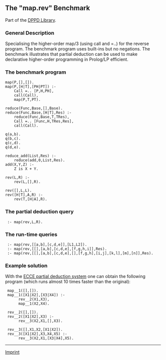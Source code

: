 The "map.rev" Benchmark
-----------------------

Part of the [DPPD Library](../dppd.html).

### General Description

Specialising the higher-order map/3 (using call and =..) for the reverse
program. The benchmark program uses built-ins but no negations. The
benchmark illustrates that partial deduction can be used to make
declarative higher-order programming in Prolog/LP efficient.

### The benchmark program

    map(P,[],[]).
    map(P,[H|T],[PH|PT]) :-
        Call =.. [P,H,PH],
        call(Call),
        map(P,T,PT).

    reduce(Func,Base,[],Base).
    reduce(Func,Base,[H|T],Res) :-
        reduce(Func,Base,T,TRes),
        Call =.. [Func,H,TRes,Res],
        call(Call).

    q(a,b).
    q(b,c).
    q(c,d).
    q(d,e).

    reduce_add(List,Res) :-
        reduce(add,0,List,Res).
    add(X,Y,Z) :-
        Z is X + Y.

    rev(L,R) :-
        rev(L,[],R).

    rev([],L,L).
    rev([H|T],A,R) :-
        rev(T,[H|A],R).

### The partial deduction query

     :- map(rev,L,R).

### The run-time queries

     :- map(rev,[[a,b],[c,d,e]],[L1,L2]).
     :- map(rev,[[],[a,b],[c,d,e],[f,g,h,i]],Res).
     :- map(rev,[[],[a,b],[c,d,e],[],[f,g,h],[i,j],[k,l],[m],[n]],Res).

### Example solution

With the [ECCE partial deduction system](/~mal/systems/ecce.html) one
can obtain the following program (which runs almost 10 times faster than
the original):

     map__1([],[]).
     map__1([X1|X2],[X3|X4]) :- 
          rev__2(X1,X3), 
          map__1(X2,X4).

     rev__2([],[]).
     rev__2([X1|X2],X3) :- 
          rev__3(X2,X1,[],X3).

     rev__3([],X1,X2,[X1|X2]).
     rev__3([X1|X2],X3,X4,X5) :- 
          rev__3(X2,X1,[X3|X4],X5).

------------------------------------------------------------------------

[Imprint](http://www.stups.uni-duesseldorf.de/w/Imprint)
